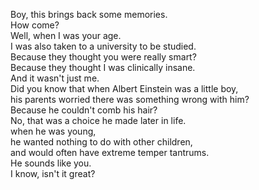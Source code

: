 

Boy, this brings back some memories.     
How come?    
Well, when I was your age.    
I was also taken to a university to be studied.    
Because they thought you were really smart?    
Because they thought I was clinically insane.    
And it wasn't just me.    
Did you know that when Albert Einstein was a little boy,    
his parents worried there was something wrong with him?    
Because he couldn't comb his hair?    
No, that was a choice he made later in life.    
when he was young,    
he wanted nothing to do with other children,    
and would often have extreme temper tantrums.    
He sounds like you.    
I know, isn't it great?    














